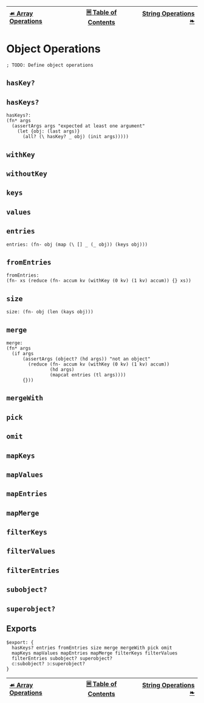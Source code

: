 [☙ Array Operations][prev] | [🗏 Table of Contents][toc] | [String Operations ❧][next]
:---|:---:|---:

# Object Operations

    ; TODO: Define object operations

## `hasKey?`

## `hasKeys?`

    hasKeys?:
    (fn* args
      (assertArgs args "expected at least one argument"
        (let {obj: (last args)}
          (all? (\ hasKey? _ obj) (init args)))))

## `withKey`

## `withoutKey`

## `keys`

## `values`

## `entries`

    entries: (fn- obj (map (\ [] _ (_ obj)) (keys obj)))

## `fromEntries`

    fromEntries:
    (fn- xs (reduce (fn- accum kv (withKey (0 kv) (1 kv) accum)) {} xs))

## `size`

    size: (fn- obj (len (kays obj)))

## `merge`

    merge:
    (fn* args
      (if args
          (assertArgs (object? (hd args)) "not an object"
            (reduce (fn- accum kv (withKey (0 kv) (1 kv) accum))
                    (hd args)
                    (mapcat entries (tl args))))
          {}))

## `mergeWith`

## `pick`

## `omit`

## `mapKeys`

## `mapValues`

## `mapEntries`

## `mapMerge`

## `filterKeys`

## `filterValues`

## `filterEntries`

## `subobject?`

## `superobject?`

## Exports

    $export: {
      hasKeys? entries fromEntries size merge mergeWith pick omit
      mapKeys mapValues mapEntries mapMerge filterKeys filterValues
      filterEntries subobject? superobject?
      ⪽:subobject? ⪾:superobject?
    }

[☙ Array Operations][prev] | [🗏 Table of Contents][toc] | [String Operations ❧][next]
:---|:---:|---:

[toc]: jaspr.jaspr.md
[prev]: arrays.jaspr.md
[next]: strings.jaspr.md
